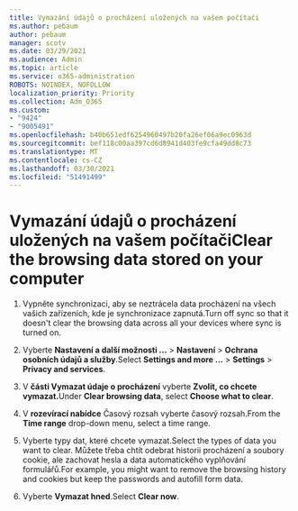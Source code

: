 ```yaml
---
title: Vymazání údajů o procházení uložených na vašem počítači
ms.author: pebaum
author: pebaum
manager: scotv
ms.date: 03/29/2021
ms.audience: Admin
ms.topic: article
ms.service: o365-administration
ROBOTS: NOINDEX, NOFOLLOW
localization_priority: Priority
ms.collection: Adm_O365
ms.custom:
- "9424"
- "9005491"
ms.openlocfilehash: b40b651edf6254960497b20fa26ef06a9ec0963d
ms.sourcegitcommit: bef118c00aa397cd6d8941d403fe9cfa49dd8c73
ms.translationtype: MT
ms.contentlocale: cs-CZ
ms.lasthandoff: 03/30/2021
ms.locfileid: "51491499"
---
```

# <a name="clear-the-browsing-data-stored-on-your-computer"></a><span data-ttu-id="3ba4d-102">Vymazání údajů o procházení uložených na vašem počítači</span><span class="sxs-lookup"><span data-stu-id="3ba4d-102">Clear the browsing data stored on your computer</span></span>

1. <span data-ttu-id="3ba4d-103">Vypněte synchronizaci, aby se neztrácela data procházení na všech vašich zařízeních, kde je synchronizace zapnutá.</span><span class="sxs-lookup"><span data-stu-id="3ba4d-103">Turn off sync so that it doesn't clear the browsing data across all your devices where sync is turned on.</span></span>

1. <span data-ttu-id="3ba4d-104">Vyberte **Nastavení a další možnosti ...**  >  **Nastavení**  >  **Ochrana osobních údajů a služby**.</span><span class="sxs-lookup"><span data-stu-id="3ba4d-104">Select **Settings and more ...** > **Settings** > **Privacy and services**.</span></span>

1. <span data-ttu-id="3ba4d-105">V **části Vymazat údaje o procházení** vyberte **Zvolit, co chcete vymazat.**</span><span class="sxs-lookup"><span data-stu-id="3ba4d-105">Under **Clear browsing data**, select **Choose what to clear**.</span></span>

1. <span data-ttu-id="3ba4d-106">V **rozevírací nabídce** Časový rozsah vyberte časový rozsah.</span><span class="sxs-lookup"><span data-stu-id="3ba4d-106">From the **Time range** drop-down menu, select a time range.</span></span>

1. <span data-ttu-id="3ba4d-107">Vyberte typy dat, které chcete vymazat.</span><span class="sxs-lookup"><span data-stu-id="3ba4d-107">Select the types of data you want to clear.</span></span> <span data-ttu-id="3ba4d-108">Můžete třeba chtít odebrat historii procházení a soubory cookie, ale zachovat hesla a data automatického vyplňování formulářů.</span><span class="sxs-lookup"><span data-stu-id="3ba4d-108">For example, you might want to remove the browsing history and cookies but keep the passwords and autofill form data.</span></span>

1. <span data-ttu-id="3ba4d-109">Vyberte **Vymazat hned**.</span><span class="sxs-lookup"><span data-stu-id="3ba4d-109">Select **Clear now**.</span></span>
